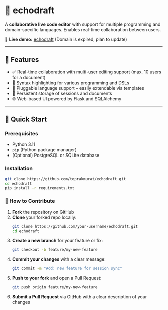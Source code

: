 # 📄 echodraft

A **collaborative live code editor** with support for multiple programming and domain-specific languages. Enables real-time collaboration between users.

🔗 **Live demo:** [echodraft](https://echodraft-0hlu.onrender.com) (Domain is expired, plan to update)

---

## 🧩 Features

- ✅ Real-time collaboration with multi-user editing support (max. 10 users for a document) 
- 📝 Syntax highlighting for various programming and DSLs  
- 🔌 Pluggable language support – easily extendable via templates  
- 💾 Persistent storage of sessions and documents  
- 🌐 Web-based UI powered by Flask and SQLAlchemy

---

## 🚀 Quick Start

### Prerequisites

- Python 3.11  
- `pip` (Python package manager)  
- (Optional) PostgreSQL or SQLite database

### Installation

```bash
git clone https://github.com/toprakmurat/echodraft.git
cd echodraft
pip install -r requirements.txt
```

### 🧩 How to Contribute

1. **Fork** the repository on GitHub  
2. **Clone** your forked repo locally:
   ```bash
   git clone https://github.com/your-username/echodraft.git
   cd echodraft
   ```
3. **Create a new branch** for your feature or fix:
   ```bash
   git checkout -b feature/my-new-feature
   ```
4. **Commit your changes** with a clear message:
   ```bash
   git commit -m "Add: new feature for session sync"
   ```
5. **Push to your fork** and open a Pull Request:
   ```bash
   git push origin feature/my-new-feature
   ```
6. **Submit a Pull Request** via GitHub with a clear description of your changes
